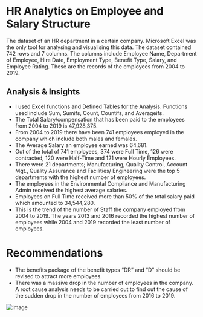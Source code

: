 # HR Analytics on Employee and Salary Structure
The dataset of an HR department in a certain company. Microsoft Excel was the only tool for analysing and visualising this data.
The dataset contained 742 rows and 7 columns. 
The columns include Employee Name, Department of Employee, Hire Date, Employment Type, Benefit Type, Salary, and Employee Rating. These are the records of the employees from 2004 to 2019.

## Analysis & Insights
* I used Excel functions and Defined Tables for the Analysis. Functions used include Sum, Sumifs, Count, Countifs, and Averageifs.
* The Total Salary/compensation that has been paid to the employees from 2004 to 2019 is 47,928,375.
* From 2004 to 2019 there have been 741 employees employed in the company which include both males and females.
* The Average Salary an employee earned was 64,681.
* Out of the total of 741 employees, 374 were Full Time, 126 were contracted, 120 were Half-Time and 121 were Hourly Employees.
* There were 21 departments; Manufacturing, Quality Control, Account Mgt., Quality Assurance and Facilities/ Engineering were the top 5 departments with the highest number of employees.
* The employees in the Environmental Compliance and Manufacturing Admin received the highest average salaries.
* Employees on Full Time received more than 50% of the total salary paid which amounted to 34,544,280.
* This is the trend of the number of Staff the company employed from 2004 to 2019. The years 2013 and 2016 recorded the highest number of employees while 2004 and 2019 recorded the least number of employees.

# Recommendations
* The benefits package of the benefit types “DR” and “D” should be revised to attract more employees.
* There was a massive drop in the number of employees in the company. A root cause analysis needs to be carried out to find out the cause of the sudden drop in the number of employees from 2016 to 2019.



![image](https://user-images.githubusercontent.com/104430994/173188669-69a446f1-c267-4092-91f8-600cd6dcd4d1.png)
